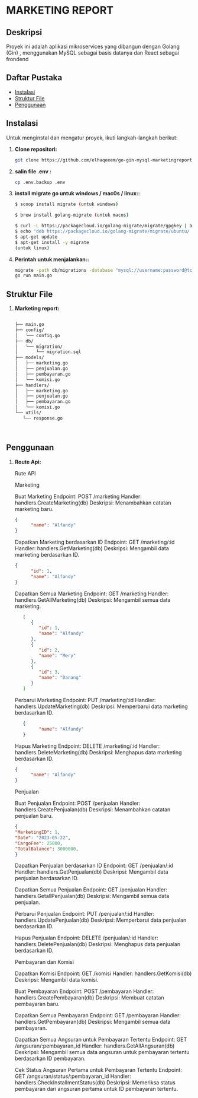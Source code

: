 # MARKETING REPORT

## Deskripsi
Proyek ini adalah aplikasi mikroservices yang dibangun dengan Golang (Gin) , menggunakan MySQL sebagai basis datanya dan React sebagai frondend 

## Daftar Pustaka
- [Instalasi](#instalasi)
- [Struktur File](#struktur-file)
- [Penggunaan](#penggunaan)

## Instalasi
   Untuk menginstal dan mengatur proyek, ikuti langkah-langkah berikut:

1. **Clone repositori:**
   ```sh
   git clone https://github.com/elhaqeeem/go-gin-mysql-marketingreport.git
2. **salin file .env :**
   ```sh
   cp .env.backup .env

3. **install migrate go untuk windows / mac0s / linux::**
   ```sh
   $ scoop install migrate (untuk windows)

   $ brew install golang-migrate (untuk macos)
   
   $ curl -L https://packagecloud.io/golang-migrate/migrate/gpgkey | apt-key add -
   $ echo "deb https://packagecloud.io/golang-migrate/migrate/ubuntu/ $(lsb_release -sc) main" > /etc/apt/sources.list.d/migrate.list
   $ apt-get update
   $ apt-get install -y migrate
   (untuk linux)

4. **Perintah untuk menjalankan::**
   ```sh
   migrate -path db/migrations -database "mysql://username:password@tcp(host:port)/namadb" up
   go run main.go

## Struktur File
1. **Marketing report:**
   ```sh

   ├── main.go
   ├── config/
   │   └── config.go
   ├── db/
   │   └── migration/
   │       └── migration.sql
   ├── models/
   │   ├── marketing.go
   │   ├── penjualan.go
   │   ├── pembayaran.go
   │   └── komisi.go
   ├── handlers/
   │   ├── marketing.go
   │   ├── penjualan.go
   │   ├── pembayaran.go
   │   └── komisi.go
   └── utils/
      └── response.go

  


## Penggunaan
1. **Route Api:**
   

   Rute API

   Marketing

   Buat Marketing
   Endpoint: POST /marketing
   Handler: handlers.CreateMarketing(db)
   Deskripsi: Menambahkan catatan marketing baru.
      ```json
      {
            "name": "Alfandy"
      }
      ```
   Dapatkan Marketing berdasarkan ID
   Endpoint: GET /marketing/:id
   Handler: handlers.GetMarketing(db)
   Deskripsi: Mengambil data marketing berdasarkan ID.
      ```json
      {
            "id": 1,
            "name": "Alfandy"
      }
      ```
   Dapatkan Semua Marketing
   Endpoint: GET /marketing
   Handler: handlers.GetAllMarketing(db)
   Deskripsi: Mengambil semua data marketing.
   ```json
      [
         {
            "id": 1,
            "name": "Alfandy"
         },
         {
            "id": 2,
            "name": "Mery"
         },
         {
            "id": 3,
            "name": "Danang"
         }
      ]

      ```
   Perbarui Marketing
   Endpoint: PUT /marketing/:id
   Handler: handlers.UpdateMarketing(db)
   Deskripsi: Memperbarui data marketing berdasarkan ID.
      ```json
         {
               "name": "Alfandy"
         }
      ```
   Hapus Marketing
   Endpoint: DELETE /marketing/:id
   Handler: handlers.DeleteMarketing(db)
   Deskripsi: Menghapus data marketing berdasarkan ID.
      ```json
      {
            "name": "Alfandy"
      }
      ```


   Penjualan

   Buat Penjualan
   Endpoint: POST /penjualan
   Handler: handlers.CreatePenjualan(db)
   Deskripsi: Menambahkan catatan penjualan baru.
     
      ```json
      {
      "MarketingID": 1,
      "Date": "2023-05-22",
      "CargoFee": 25000,
      "TotalBalance": 3000000,
      }
      ```

   Dapatkan Penjualan berdasarkan ID
   Endpoint: GET /penjualan/:id
   Handler: handlers.GetPenjualan(db)
   Deskripsi: Mengambil data penjualan berdasarkan ID.

   Dapatkan Semua Penjualan
   Endpoint: GET /penjualan
   Handler: handlers.GetallPenjualan(db)
   Deskripsi: Mengambil semua data penjualan.

   Perbarui Penjualan
   Endpoint: PUT /penjualan/:id
   Handler: handlers.UpdatePenjualan(db)
   Deskripsi: Memperbarui data penjualan berdasarkan ID.

   Hapus Penjualan
   Endpoint: DELETE /penjualan/:id
   Handler: handlers.DeletePenjualan(db)
   Deskripsi: Menghapus data penjualan berdasarkan ID.

   Pembayaran dan Komisi

   Dapatkan Komisi
   Endpoint: GET /komisi
   Handler: handlers.GetKomisi(db)
   Deskripsi: Mengambil data komisi.

   Buat Pembayaran
   Endpoint: POST /pembayaran
   Handler: handlers.CreatePembayaran(db)
   Deskripsi: Membuat catatan pembayaran baru.

   Dapatkan Semua Pembayaran
   Endpoint: GET /pembayaran
   Handler: handlers.GetPembayaran(db)
   Deskripsi: Mengambil semua data pembayaran.

   Dapatkan Semua Angsuran untuk Pembayaran Tertentu
   Endpoint: GET /angsuran/:pembayaran_id
   Handler: handlers.GetAllAngsuran(db)
   Deskripsi: Mengambil semua data angsuran untuk pembayaran tertentu berdasarkan ID pembayaran.

   Cek Status Angsuran Pertama untuk Pembayaran Tertentu
   Endpoint: GET /angsuran/status/:pembayaran_id
   Handler: handlers.CheckInstallmentStatus(db)
   Deskripsi: Memeriksa status pembayaran dari angsuran pertama untuk ID pembayaran tertentu.